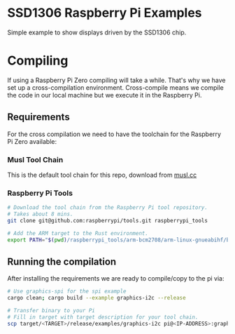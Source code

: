 # SSD1306 Raspberry Pi Examples
Simple example to show displays driven by the SSD1306 chip.

# Compiling
If using a Raspberry Pi Zero compiling will take a while. That's why we have set up a cross-compilation environment. Cross-compile means we compile the code in our local machine but we execute it in the Raspberry Pi.

## Requirements
For the cross compilation we need to have the toolchain for the Raspberry Pi Zero available:

### Musl Tool Chain
This is the default tool chain for this repo, download from [musl.cc](https://musl.cc/)

### Raspberry Pi Tools
```bash
# Download the tool chain from the Raspberry Pi tool repository.
# Takes about 8 mins.
git clone git@github.com:raspberrypi/tools.git raspberrypi_tools

# Add the ARM target to the Rust environment.
export PATH="$(pwd)/raspberrypi_tools/arm-bcm2708/arm-linux-gnueabihf/bin:$PATH"
```

## Running the compilation
After installing the requirements we are ready to compile/copy to the pi via:
```bash
# Use graphics-spi for the spi example
cargo clean; cargo build --example graphics-i2c --release

# Transfer binary to your Pi
# Fill in target with target description for your tool chain.
scp target/<TARGET>/release/examples/graphics-i2c pi@<IP-ADDRESS>:graphics-i2c-xcomp
```
